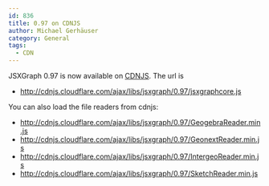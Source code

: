 ```yaml
---
id: 836
title: 0.97 on CDNJS
author: Michael Gerhäuser
category: General
tags:
  - CDN
---
```

JSXGraph 0.97 is now available on [CDNJS](http://cdnjs.com/ "CDNJS"). The url is

* <http://cdnjs.cloudflare.com/ajax/libs/jsxgraph/0.97/jsxgraphcore.js>

You can also load the file readers from cdnjs:

*  <http://cdnjs.cloudflare.com/ajax/libs/jsxgraph/0.97/GeogebraReader.min.js>
*  <http://cdnjs.cloudflare.com/ajax/libs/jsxgraph/0.97/GeonextReader.min.js>
*  <http://cdnjs.cloudflare.com/ajax/libs/jsxgraph/0.97/IntergeoReader.min.js>
*  <http://cdnjs.cloudflare.com/ajax/libs/jsxgraph/0.97/SketchReader.min.js>